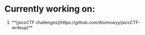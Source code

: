 # Currently working on:
<ol>
  <li>**[picoCTF challenges](https://github.com/Atomowyy/picoCTF-writeup)**</li>
</ol>


<!--
**Atomowyy/Atomowyy** is a ✨ _special_ ✨ repository because its `README.md` (this file) appears on your GitHub profile.

Here are some ideas to get you started:

- 🔭 I’m currently working on ...
- 🌱 I’m currently learning ...
- 👯 I’m looking to collaborate on ...
- 🤔 I’m looking for help with ...
- 💬 Ask me about ...
- 📫 How to reach me: ...
- 😄 Pronouns: ...
- ⚡ Fun fact: ...

I'm wondering why have you downloaded this file, are you looking for something?
-->

